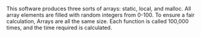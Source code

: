 This software produces three sorts of arrays: static, local, and malloc. 
All array elements are filled with random integers from 0-100. To ensure a fair calculation, Arrays are all the same size. Each function is called 100,000 times, and the time required is calculated.
